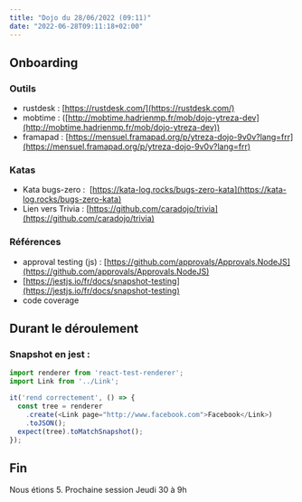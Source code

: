 ```yaml
---
title: "Dojo du 28/06/2022 (09:11)"
date: "2022-06-28T09:11:18+02:00"
---
```


## Onboarding
### Outils
* rustdesk : [https://rustdesk.com/](https://rustdesk.com/)
* mobtime : ([http://mobtime.hadrienmp.fr/mob/dojo-ytreza-dev](http://mobtime.hadrienmp.fr/mob/dojo-ytreza-dev))
* framapad : [https://mensuel.framapad.org/p/ytreza-dojo-9v0v?lang=frr](https://mensuel.framapad.org/p/ytreza-dojo-9v0v?lang=frr)
### Katas
- Kata bugs-zero :  [https://kata-log.rocks/bugs-zero-kata](https://kata-log.rocks/bugs-zero-kata)
- Lien vers Trivia : [https://github.com/caradojo/trivia](https://github.com/caradojo/trivia)

### Références
- approval testing (js) : [https://github.com/approvals/Approvals.NodeJS](https://github.com/approvals/Approvals.NodeJS)
- [https://jestjs.io/fr/docs/snapshot-testing](https://jestjs.io/fr/docs/snapshot-testing)
- code coverage

## Durant le déroulement
### Snapshot en jest : 

```javascript
import renderer from 'react-test-renderer';
import Link from '../Link';

it('rend correctement', () => {
  const tree = renderer
    .create(<Link page="http://www.facebook.com">Facebook</Link>)
    .toJSON();
  expect(tree).toMatchSnapshot();
});
```

## Fin
Nous étions 5.
Prochaine session Jeudi 30 à 9h



